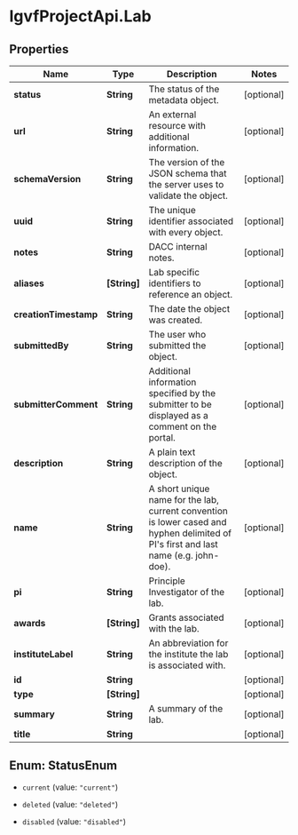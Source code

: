 # IgvfProjectApi.Lab

## Properties

Name | Type | Description | Notes
------------ | ------------- | ------------- | -------------
**status** | **String** | The status of the metadata object. | [optional] 
**url** | **String** | An external resource with additional information. | [optional] 
**schemaVersion** | **String** | The version of the JSON schema that the server uses to validate the object. | [optional] 
**uuid** | **String** | The unique identifier associated with every object. | [optional] 
**notes** | **String** | DACC internal notes. | [optional] 
**aliases** | **[String]** | Lab specific identifiers to reference an object. | [optional] 
**creationTimestamp** | **String** | The date the object was created. | [optional] 
**submittedBy** | **String** | The user who submitted the object. | [optional] 
**submitterComment** | **String** | Additional information specified by the submitter to be displayed as a comment on the portal. | [optional] 
**description** | **String** | A plain text description of the object. | [optional] 
**name** | **String** | A short unique name for the lab, current convention is lower cased and hyphen delimited of PI&#39;s first and last name (e.g. john-doe). | [optional] 
**pi** | **String** | Principle Investigator of the lab. | [optional] 
**awards** | **[String]** | Grants associated with the lab. | [optional] 
**instituteLabel** | **String** | An abbreviation for the institute the lab is associated with. | [optional] 
**id** | **String** |  | [optional] 
**type** | **[String]** |  | [optional] 
**summary** | **String** | A summary of the lab. | [optional] 
**title** | **String** |  | [optional] 



## Enum: StatusEnum


* `current` (value: `"current"`)

* `deleted` (value: `"deleted"`)

* `disabled` (value: `"disabled"`)




